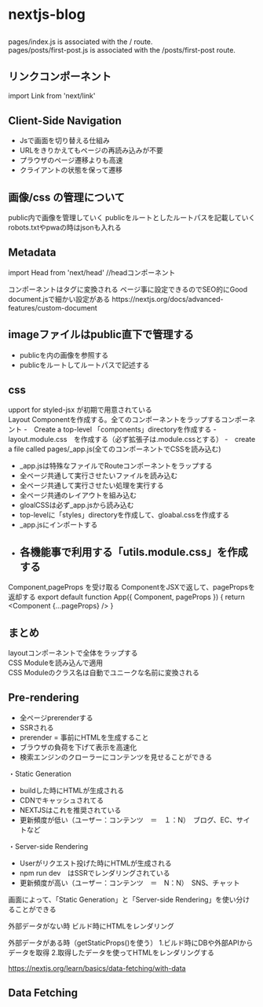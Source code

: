 # nextjs-blog



##  
pages/index.js is associated with the / route.<br>
pages/posts/first-post.js is associated with the /posts/first-post route.<br>

## リンクコンポーネント
import Link from 'next/link'

## Client-Side Navigation
- Jsで画面を切り替える仕組み
- URLをきりかえてもページの再読み込みが不要
- プラウザのページ遷移よりも高速
- クライアントの状態を保って遷移

## 画像/css の管理について
public内で画像を管理していく
publicをルートとしたルートパスを記載していく
robots.txtやpwaの時はjsonも入れる


## Metadata
import Head from 'next/head' //headコンポーネント
<Head>コンポーネントは<head>タグに変換される
ページ事に設定できるのでSEO的にGood
document.jsで細かい設定がある
https://nextjs.org/docs/advanced-features/custom-document

## imageファイルはpublic直下で管理する
- publicを内の画像を参照する
- publicをルートしてルートパスで記述する

## css
upport for styled-jsx が初期で用意されている<br>
Layout Componentを作成する。全てのコンポーネントをラップするコンポーネント
-　Create a top-level 「components」directoryを作成する
-　layout.module.css　を作成する（必ず拡張子は.module.cssとする）
-　create a file called pages/_app.js(全てのコンポーネントでCSSを読み込む)
 - _app.jsは特殊なファイルでRouteコンポーネントをラップする
 - 全ページ共通して実行させたいファイルを読み込む
 - 全ページ共通して実行させたい処理を実行する
 - 全ページ共通のレイアウトを組み込む
- gloalCSSは必ず_app.jsから読み込む
 - top-levelに「styles」directoryを作成して、gloabal.cssを作成する
 - _app.jsにインポートする
- 各機能事で利用する「utils.module.css」を作成する
  - 
 
Component,pageProps を受け取る
ComponentをJSXで返して、pagePropsを返却する
export default function App({ Component, pageProps }) {
  return <Component {...pageProps} />
}


## まとめ
layoutコンポーネントで全体をラップする<br>
CSS Moduleを読み込んで適用<br>
CSS Moduleのクラス名は自動でユニークな名前に変換される<br>


## Pre-rendering
- 全ページprerenderする
- SSRされる
- prerender = 事前にHTMLを生成すること
- ブラウザの負荷を下げて表示を高速化
- 検索エンジンのクローラーにコンテンツを見せることができる

・Static Generation 
- buildした時にHTMLが生成される
- CDNでキャッシュされてる
- NEXTJSはこれを推奨されている
- 更新頻度が低い（ユーザー：コンテンツ　＝　１：N）　ブログ、EC、サイトなど

・Server-side Rendering
- Userがリクエスト投げた時にHTMLが生成される
- npm run dev　はSSRでレンダリングされている
- 更新頻度が高い（ユーザー：コンテンツ　＝　N：N）　SNS、チャット

画面によって、「Static Generation」と「Server-side Rendering」を使い分けることができる


外部データがない時
ビルド時にHTMLをレンダリング

外部データがある時（getStaticProps()を使う）
1.ビルド時にDBや外部APIからデータを取得
2.取得したデータを使ってHTMLをレンダリングする

https://nextjs.org/learn/basics/data-fetching/with-data



## Data Fetching



